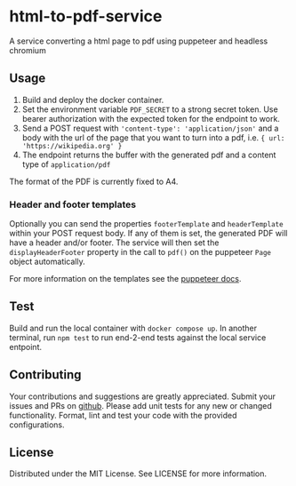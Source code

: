 # html-to-pdf-service

A service converting a html page to pdf using puppeteer and headless chromium

## Usage

1. Build and deploy the docker container.
2. Set the environment variable `PDF_SECRET` to a strong secret token. Use
   bearer authorization with the expected token for the endpoint to work.
3. Send a POST request with `'content-type': 'application/json'` and a body with
   the url of the page that you want to turn into a pdf, i.e.
   `{ url: 'https://wikipedia.org' }`
4. The endpoint returns the buffer with the generated pdf and a content type of
   `application/pdf`

The format of the PDF is currently fixed to A4.

### Header and footer templates

Optionally you can send the properties `footerTemplate` and `headerTemplate`
within your POST request body. If any of them is set, the generated PDF will
have a header and/or footer. The service will then set the `displayHeaderFooter`
property in the call to `pdf()` on the puppeteer `Page` object automatically.

For more information on the templates see the
[puppeteer docs](https://pptr.dev/api/puppeteer.pdfoptions).

## Test

Build and run the local container with `docker compose up`. In another terminal,
run `npm test` to run end-2-end tests against the local service entpoint.

## Contributing

Your contributions and suggestions are greatly appreciated. Submit your issues
and PRs on [github](https://github.com/trival/jss-style-helpers). Please add
unit tests for any new or changed functionality. Format, lint and test your code
with the provided configurations.

## License

Distributed under the MIT License. See LICENSE for more information.
